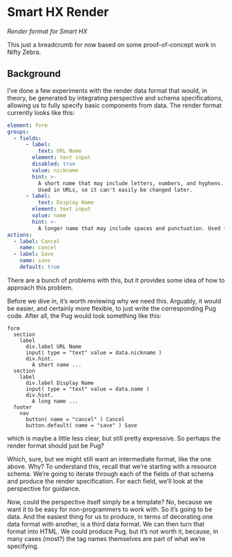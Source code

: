 # Smart HX Render

*Render format for Smart HX*

This just a breadcrumb for now based on some proof-of-concept work in Nifty Zebra.

## Background

I’ve done a few experiments with the render data format that would, in theory, be generated by integrating perspective and schema specifications, allowing us to fully specify basic components from data. The render format currently looks like this:

```yaml
element: form
groups:
  - fields:
      - label:
          text: URL Name
        element: text input
        disabled: true
        value: nickname
        hint: >-
          A short name that may include letters, numbers, and hyphens. 
          Used in URLs, so it can't easily be changed later.
      - label:
          text: Display Name
        element: text input
        value: name
        hint: >-
          A longer name that may include spaces and punctuation. Used for display purposes.
actions:
  - label: Cancel
    name: cancel  
  - label: Save
    name: save
    default: true
```

There are a bunch of problems with this, but it provides some idea of how to approach this problem.

Before we dive in, it’s worth reviewing why we need this. Arguably, it would be easier, and certainly more flexible, to just write the corresponding Pug code. After all, the Pug would look something like this:

```pug
form
  section
    label
      div.label URL Name
      input( type = "text" value = data.nickname )
      div.hint.
      	A short name ...
  section
    label
      div.label Display Name
      input( type = "text" value = data.name )
      div.hint.
      	A long name ...
  footer
    nav
      button( name = "cancel" ) Cancel
      button.default( name = "save" ) Save
```

which is maybe a little less clear, but still pretty expressive. So perhaps the render format should just be Pug?

Which, sure, but we might still want an intermediate format, like the one above. Why? To understand this, recall that we’re starting with a resource schema. We’re going to iterate through each of the fields of that schema and produce the render specification. For each field, we’ll look at the perspective for guidance.

Now, could the perspective itself simply be a template? No, because we want it to be easy for non-programmers to work with. So it’s going to be data. And the easiest thing for us to produce, in terms of decorating one data format with another, is a third data format. We can then turn that format into HTML. We could produce Pug, but it’s not worth it, because, in many cases (most?) the tag names themselves are part of what we’re specifying.

